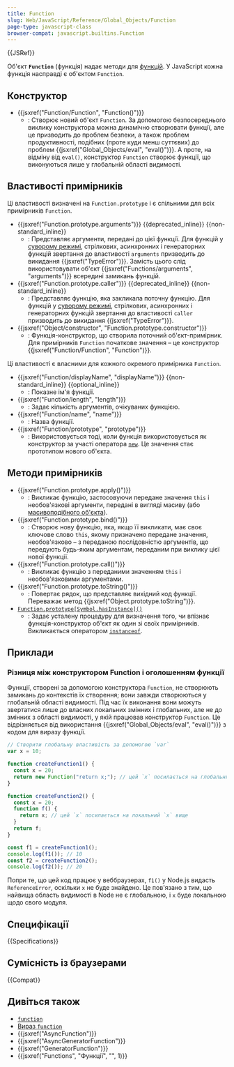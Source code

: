 ```yaml
---
title: Function
slug: Web/JavaScript/Reference/Global_Objects/Function
page-type: javascript-class
browser-compat: javascript.builtins.Function
---
```


{{JSRef}}

Об'єкт **`Function`** (функція) надає методи для [функцій](/uk/docs/Web/JavaScript/Reference/Functions). У JavaScript кожна функція насправді є об'єктом `Function`.

## Конструктор

- {{jsxref("Function/Function", "Function()")}}
  - : Створює новий об'єкт `Function`. За допомогою безпосереднього виклику конструктора можна динамічно створювати функції, але це призводить до проблем безпеки, а також проблем продуктивності, подібних (проте куди менш суттєвих) до проблем {{jsxref("Global_Objects/eval", "eval()")}}. А проте, на відміну від `eval()`, конструктор `Function` створює функції, що виконуються лише у глобальній області видимості.

## Властивості примірників

Ці властивості визначені на `Function.prototype` і є спільними для всіх примірників `Function`.

- {{jsxref("Function.prototype.arguments")}} {{deprecated_inline}} {{non-standard_inline}}
  - : Представляє аргументи, передані до цієї функції. Для функцій у [суворому режимі](/uk/docs/Web/JavaScript/Reference/Strict_mode), стрілкових, асинхронних і генераторних функцій звертання до властивості `arguments` призводить до викидання {{jsxref("TypeError")}}. Замість цього слід використовувати об'єкт {{jsxref("Functions/arguments", "arguments")}} всередині замикань функцій.
- {{jsxref("Function.prototype.caller")}} {{deprecated_inline}} {{non-standard_inline}}
  - : Представляє функцію, яка закликала поточну функцію. Для функцій у [суворому режимі](/uk/docs/Web/JavaScript/Reference/Strict_mode), стрілкових, асинхронних і генераторних функцій звертання до властивості `caller` призводить до викидання {{jsxref("TypeError")}}.
- {{jsxref("Object/constructor", "Function.prototype.constructor")}}
  - : Функція-конструктор, що створила поточний об'єкт-примірник. Для примірників `Function` початкове значення – це конструктор {{jsxref("Function/Function", "Function")}}.

Ці властивості є власними для кожного окремого примірника `Function`.

- {{jsxref("Function/displayName", "displayName")}} {{non-standard_inline}} {{optional_inline}}
  - : Показне ім'я функції.
- {{jsxref("Function/length", "length")}}
  - : Задає кількість аргументів, очікуваних функцією.
- {{jsxref("Function/name", "name")}}
  - : Назва функції.
- {{jsxref("Function/prototype", "prototype")}}
  - : Використовується тоді, коли функція використовується як конструктор за участі оператора [`new`](/uk/docs/Web/JavaScript/Reference/Operators/new). Це значення стає прототипом нового об'єкта.

## Методи примірників

- {{jsxref("Function.prototype.apply()")}}
  - : Викликає функцію, застосовуючи передане значення `this` і необов'язкові аргументи, передані в вигляді масиву (або [масивоподібного об'єкта](/uk/docs/Web/JavaScript/Guide/Indexed_collections#robota-z-masyvopodibnymy-obiektamy)).
- {{jsxref("Function.prototype.bind()")}}
  - : Створює нову функцію, яка, якщо її викликати, має своє ключове слово `this`, якому призначено передане значення, необов'язково – з переданою послідовністю аргументів, що передують будь-яким аргументам, переданим при виклику цієї нової функції.
- {{jsxref("Function.prototype.call()")}}
  - : Викликає функцію з переданими значенням `this` і необов'язковими аргументами.
- {{jsxref("Function.prototype.toString()")}}
  - : Повертає рядок, що представляє вихідний код функції.
    Переважає метод {{jsxref("Object.prototype.toString")}}.
- [`Function.prototype[Symbol.hasInstance]()`](/uk/docs/Web/JavaScript/Reference/Global_Objects/Function/Symbol.hasInstance)
  - : Задає усталену процедуру для визначення того, чи впізнає функція-конструктор об'єкт як один зі своїх примірників. Викликається оператором [`instanceof`](/uk/docs/Web/JavaScript/Reference/Operators/instanceof).

## Приклади

### Різниця між конструктором Function і оголошенням функції

Функції, створені за допомогою конструктора `Function`, не створюють замикань до контекстів їх створення; вони завжди створюються у глобальній області видимості. Під час їх виконання вони можуть звертатися лише до власних локальних змінних і глобальних, але не до змінних з області видимості, у якій працював конструктор `Function`. Це відрізняється від використання {{jsxref("Global_Objects/eval", "eval()")}} з кодом для виразу функції.

```js
// Створити глобальну властивість за допомогою `var`
var x = 10;

function createFunction1() {
  const x = 20;
  return new Function("return x;"); // цей `x` посилається на глобальний `x`
}

function createFunction2() {
  const x = 20;
  function f() {
    return x; // цей `x` посилається на локальний `x` вище
  }
  return f;
}

const f1 = createFunction1();
console.log(f1()); // 10
const f2 = createFunction2();
console.log(f2()); // 20
```

Попри те, що цей код працює у веббраузерах, `f1()` у Node.js видасть `ReferenceError`, оскільки `x` не буде знайдено. Це пов'язано з тим, що найвища область видимості в Node не є глобальною, і `x` буде локальною щодо свого модуля.

## Специфікації

{{Specifications}}

## Сумісність із браузерами

{{Compat}}

## Дивіться також

- [`function`](/uk/docs/Web/JavaScript/Reference/Statements/function)
- [Вираз `function`](/uk/docs/Web/JavaScript/Reference/Operators/function)
- {{jsxref("AsyncFunction")}}
- {{jsxref("AsyncGeneratorFunction")}}
- {{jsxref("GeneratorFunction")}}
- {{jsxref("Functions", "Функції", "", 1)}}
